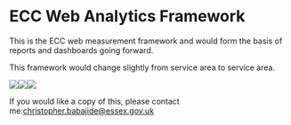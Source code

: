 ECC Web Analytics Framework
===========================

This is the ECC web measurement framework and would form the basis of reports and dashboards going forward.

This framework would change slightly from service area to service area.

![](/umbraco/nothing.jpg)![](/umbraco/nothing.jpg)![](/media/576682/kpi-framework.png?width=500&height=148.46980976013234)

If you would like a copy of this, please contact me:christopher.babajide@essex.gov.uk
